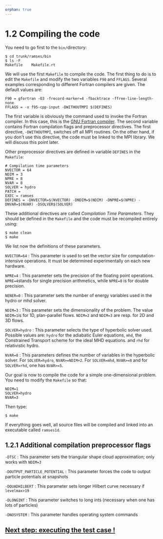 ```yaml
---
orphan: true
---
```


# 1.2 Compiling the code

You need to go first to the `bin/`directory:
```
$ cd trunk/ramses/bin
$ ls -F
Makefile	Makefile.rt
```

We will use the first `Makefile` to compile the code.  The first thing
to do is to edit the `Makefile` and modify the two variables `F90` and
`FFLAGS`.   Several  examples   corresponding  to   different  Fortran
compilers are given. The default values are:

```
F90 = gfortran -O3 -frecord-marker=4 -fbacktrace -ffree-line-length-none
FFLAGS = -x f95-cpp-input -DWITHOUTMPI $(DEFINES)
```

The first variable is obviously the command used to invoke the Fortran
compiler.  In this  case, this is the [GNU  Fortran compiler][1].  The
second variable  contains Fortran  compilation flags  and preprocessor
directives.  The first directive, `-DWITHOUTMPI`, switches off all MPI
routines.  On  the other hand,  if you  don't use this  directive, the
code must  be linked to  the MPI library.  We will discuss  this point
later.

[1]: http://gcc.gnu.org/fortran

Other preprocessor directives are defined in variable `DEFINES` in the 
`Makefile`:

```
# Compilation time parameters
NVECTOR = 64
NDIM = 3
NPRE = 8
NVAR = 8
SOLVER = hydro
PATCH =
EXEC = ramses
DEFINES = -DNVECTOR=$(NVECTOR) -DNDIM=$(NDIM) -DNPRE=$(NPRE) -DNVAR=$(NVAR) -DSOLVER$(SOLVER)
```

These   additional    directives   are   called    _Compilation   Time
Parameters_. They should be defined  in the `Makefile` and the code must 
be recompiled entirely using:

```
$ make clean
$ make
```

We list now the definitions of these parameters.

`NVECTOR=64`
: This parameter is used   to    set   the   vector    size   for 
computation-intensive   operations.   It    must   be   determined
experimentally on each new hardware.

`NPRE=4`
: This parameter sets the precision of the floating point operations. 
`NPRE=4`stands for single precision arithmetics, while `NPRE=8` is 
for double precision.

`NENER=0`
: This parameter sets the number of energy variables used in the hydro or mhd solver.

`NDIM=3`
: This parameter sets the dimensionality of the problem.
The value `NDIM=1`is for 1D, plan-parallel flows. `NDIM=2` and 
`NDIM=3` are resp. for 2D and 3D flows.

`SOLVER=hydro`
: This parameter selects the type of hyperbolic solver used. 
Possible values are: `hydro` for the adiabatic Euler equations,
`mhd`, the Constrained Transport scheme for the ideal MHD equations.
and `rhd` for relativistic hydro.

`NVAR=8`
: This parameters defines the number of variables in the hyperbolic solver. 
For `SOLVER=hydro`, `NVAR>=NDIM+2`. 
For `SOLVER=mhd`, `NVAR>=8` and for `SOLVER=rhd`, one has `NVAR>=5`. 

Our goal is now to compile the code for a simple one-dimensional problem.
You need to modify the `Makefile` so that:

```
NDIM=1
SOLVER=hydro
NVAR=3
```

Then type:

```
$ make
```

If everything goes well, all source files will be compiled and 
linked into an executable called `ramses1d`.

## 1.2.1 Additional compilation preprocessor flags

`-DTSC`
: This parameter sets the triangular shape cloud approximation; only works with `NDIM=3`

`-DOUTPUT_PARTICLE_POTENTIAL`
: This parameter forces the code to output particle potentials at snapshots

`-DQUADHILBERT`
: This parameter sets longer Hilbert curve necessary if `levelmax>19`

`-DLONGINT`
: This parameter switches to long ints (necessary when one has lots of particles)

`-DNOSYSTEM`
: This parameter handles operating system commands

## [Next step: executing the test case !](Start3)